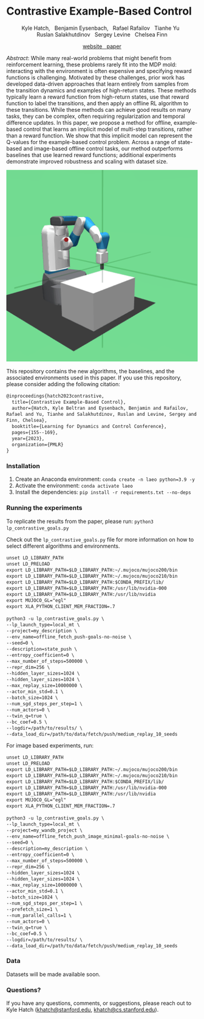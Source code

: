 # Contrastive Example-Based Control

<p align="center"> Kyle Hatch, &nbsp; Benjamin Eysenbach, &nbsp; Rafael Rafailov &nbsp; Tianhe Yu &nbsp; <br> Ruslan Salakhutdinov &nbsp; Sergey Levine &nbsp; Chelsea Finn </p>


<p align="center">
   <a href="https://sites.google.com/view/laeo-rl">website &nbsp </a>
   <a href="https://arxiv.org/abs/2307.13101">paper</a>
</p>
<!-- ![diagram of contrastive RL](contrastive_rl.png) -->

*Abstract*: While many real-world problems that might benefit from reinforcement learning, these problems rarely fit into the MDP mold: interacting with the environment is often expensive and specifying reward functions is challenging. Motivated by these challenges, prior work has developed data-driven approaches that learn entirely from samples from the transition dynamics and examples of high-return states. These methods typically learn a reward function from high-return states, use that reward function to label the transitions, and then apply an offline RL algorithm to these transitions. While these methods can achieve good results on many tasks, they can be complex, often requiring regularization and temporal difference updates. In this paper, we propose a method for offline, example-based control that learns an implicit model of multi-step transitions, rather than a reward function. We show that this implicit model can represent the Q-values for the example-based control problem. Across a range of state-based and image-based offline control tasks, our method outperforms baselines that use learned reward functions; additional experiments demonstrate improved robustness and scaling with dataset size.


![alt text](https://github.com/khatch31/laeo/blob/main/images/fetch-reach.gif?raw=true)



This repository contains the new algorithms, the baselines, and the associated environments used in this paper. If you use this repository, please consider adding the following citation:



```
@inproceedings{hatch2023contrastive,
  title={Contrastive Example-Based Control},
  author={Hatch, Kyle Beltran and Eysenbach, Benjamin and Rafailov, Rafael and Yu, Tianhe and Salakhutdinov, Ruslan and Levine, Sergey and Finn, Chelsea},
  booktitle={Learning for Dynamics and Control Conference},
  pages={155--169},
  year={2023},
  organization={PMLR}
}
```
### Installation

1. Create an Anaconda environment: `conda create -n laeo python=3.9
   -y`
2. Activate the environment: `conda activate laeo`
3. Install the dependencies: `pip install -r requirements.txt --no-deps`
<!-- 4. Check that the installation worked: `./run.sh` -->

<!-- ### Running the experiments

To check that the installation has completed, run `./run.sh` to perform training for just a handful of steps. To replicate the results from the paper, please run:
```python lp_contrastive.py```

Check out the `lp_contrastive.py` file for more information on how to select different algorithms and environments. For example, to try the offline RL experiments, set `env_name = 'offline_ant_umaze'`. One important note is that the image-based experiments should be run using multiprocessing, to avoid OpenGL context errors:
```python lp_contrastive.py --lp_launch_type=local_mp``` -->
### Running the experiments

To replicate the results from the paper, please run:
```python3 lp_contrastive_goals.py```

Check out the `lp_contrastive_goals.py` file for more information on how to select different algorithms and environments.
```
unset LD_LIBRARY_PATH
unset LD_PRELOAD
export LD_LIBRARY_PATH=$LD_LIBRARY_PATH:~/.mujoco/mujoco200/bin
export LD_LIBRARY_PATH=$LD_LIBRARY_PATH:~/.mujoco/mujoco210/bin
export LD_LIBRARY_PATH=$LD_LIBRARY_PATH:$CONDA_PREFIX/lib/
export LD_LIBRARY_PATH=$LD_LIBRARY_PATH:/usr/lib/nvidia-000
export LD_LIBRARY_PATH=$LD_LIBRARY_PATH:/usr/lib/nvidia
export MUJOCO_GL="egl"
export XLA_PYTHON_CLIENT_MEM_FRACTION=.7

python3 -u lp_contrastive_goals.py \
--lp_launch_type=local_mt \
--project=my_description \
--env_name=offline_fetch_push-goals-no-noise \
--seed=0 \
--description=state_push \
--entropy_coefficient=0 \
--max_number_of_steps=500000 \
--repr_dim=256 \
--hidden_layer_sizes=1024 \
--hidden_layer_sizes=1024 \
--max_replay_size=10000000 \
--actor_min_std=0.1 \
--batch_size=1024 \
--num_sgd_steps_per_step=1 \
--num_actors=0 \
--twin_q=true \
--bc_coef=0.5 \
--logdir=/path/to/results/ \
--data_load_dir=/path/to/data/fetch/push/medium_replay_10_seeds
```

For image based experiments, run:

```
unset LD_LIBRARY_PATH
unset LD_PRELOAD
export LD_LIBRARY_PATH=$LD_LIBRARY_PATH:~/.mujoco/mujoco200/bin
export LD_LIBRARY_PATH=$LD_LIBRARY_PATH:~/.mujoco/mujoco210/bin
export LD_LIBRARY_PATH=$LD_LIBRARY_PATH:$CONDA_PREFIX/lib/
export LD_LIBRARY_PATH=$LD_LIBRARY_PATH:/usr/lib/nvidia-000
export LD_LIBRARY_PATH=$LD_LIBRARY_PATH:/usr/lib/nvidia
export MUJOCO_GL="egl"
export XLA_PYTHON_CLIENT_MEM_FRACTION=.7

python3 -u lp_contrastive_goals.py \
--lp_launch_type=local_mt \
--project=my_wandb_project \
--env_name=offline_fetch_push_image_minimal-goals-no-noise \
--seed=0 \
--description=my_description \
--entropy_coefficient=0 \
--max_number_of_steps=500000 \
--repr_dim=256 \
--hidden_layer_sizes=1024 \
--hidden_layer_sizes=1024 \
--max_replay_size=10000000 \
--actor_min_std=0.1 \
--batch_size=1024 \
--num_sgd_steps_per_step=1 \
--prefetch_size=1 \
--num_parallel_calls=1 \
--num_actors=0 \
--twin_q=true \
--bc_coef=0.5 \
--logdir=/path/to/results/ \
--data_load_dir=/path/to/data/fetch/push/medium_replay_10_seeds
```

### Data
Datasets will be made available soon.

### Questions?
If you have any questions, comments, or suggestions, please reach out to Kyle Hatch (khatch@stanford.edu, khatch@cs.stanford.edu).
